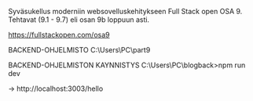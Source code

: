 Syväsukellus moderniin websovelluskehitykseen Full Stack open OSA 9. Tehtavat (9.1 - 9.7) eli osan 9b loppuun asti.

https://fullstackopen.com/osa9

BACKEND-OHJELMISTO
C:\Users\PC\part9

BACKEND-OHJELMISTON KAYNNISTYS
C:\Users\PC\blogback>npm run dev

-> http://localhost:3003/hello




